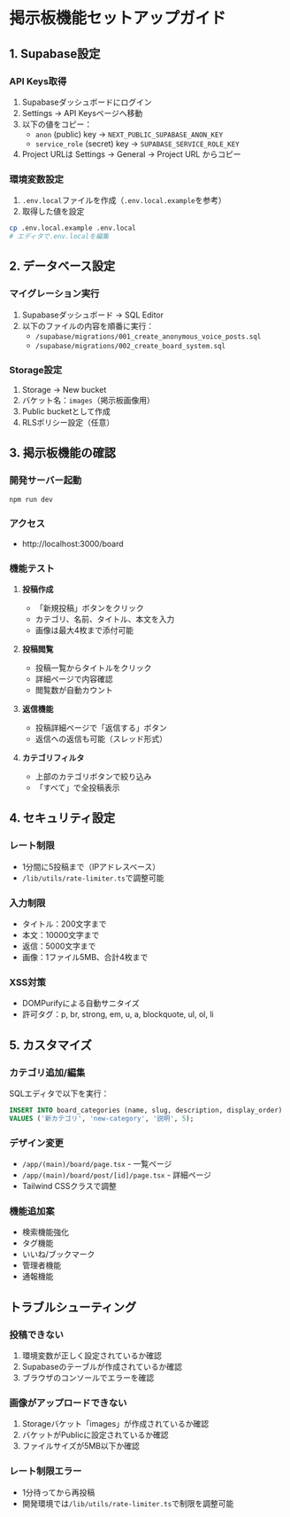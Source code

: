 # 掲示板機能セットアップガイド

## 1. Supabase設定

### API Keys取得
1. Supabaseダッシュボードにログイン
2. Settings → API Keysページへ移動
3. 以下の値をコピー：
   - `anon` (public) key → `NEXT_PUBLIC_SUPABASE_ANON_KEY`
   - `service_role` (secret) key → `SUPABASE_SERVICE_ROLE_KEY`
4. Project URLは Settings → General → Project URL からコピー

### 環境変数設定
1. `.env.local`ファイルを作成（`.env.local.example`を参考）
2. 取得した値を設定

```bash
cp .env.local.example .env.local
# エディタで.env.localを編集
```

## 2. データベース設定

### マイグレーション実行
1. Supabaseダッシュボード → SQL Editor
2. 以下のファイルの内容を順番に実行：
   - `/supabase/migrations/001_create_anonymous_voice_posts.sql`
   - `/supabase/migrations/002_create_board_system.sql`

### Storage設定
1. Storage → New bucket
2. バケット名：`images`（掲示板画像用）
3. Public bucketとして作成
4. RLSポリシー設定（任意）

## 3. 掲示板機能の確認

### 開発サーバー起動
```bash
npm run dev
```

### アクセス
- http://localhost:3000/board

### 機能テスト
1. **投稿作成**
   - 「新規投稿」ボタンをクリック
   - カテゴリ、名前、タイトル、本文を入力
   - 画像は最大4枚まで添付可能

2. **投稿閲覧**
   - 投稿一覧からタイトルをクリック
   - 詳細ページで内容確認
   - 閲覧数が自動カウント

3. **返信機能**
   - 投稿詳細ページで「返信する」ボタン
   - 返信への返信も可能（スレッド形式）

4. **カテゴリフィルタ**
   - 上部のカテゴリボタンで絞り込み
   - 「すべて」で全投稿表示

## 4. セキュリティ設定

### レート制限
- 1分間に5投稿まで（IPアドレスベース）
- `/lib/utils/rate-limiter.ts`で調整可能

### 入力制限
- タイトル：200文字まで
- 本文：10000文字まで
- 返信：5000文字まで
- 画像：1ファイル5MB、合計4枚まで

### XSS対策
- DOMPurifyによる自動サニタイズ
- 許可タグ：p, br, strong, em, u, a, blockquote, ul, ol, li

## 5. カスタマイズ

### カテゴリ追加/編集
SQLエディタで以下を実行：
```sql
INSERT INTO board_categories (name, slug, description, display_order) 
VALUES ('新カテゴリ', 'new-category', '説明', 5);
```

### デザイン変更
- `/app/(main)/board/page.tsx` - 一覧ページ
- `/app/(main)/board/post/[id]/page.tsx` - 詳細ページ
- Tailwind CSSクラスで調整

### 機能追加案
- 検索機能強化
- タグ機能
- いいね/ブックマーク
- 管理者機能
- 通報機能

## トラブルシューティング

### 投稿できない
1. 環境変数が正しく設定されているか確認
2. Supabaseのテーブルが作成されているか確認
3. ブラウザのコンソールでエラーを確認

### 画像がアップロードできない
1. Storageバケット「images」が作成されているか確認
2. バケットがPublicに設定されているか確認
3. ファイルサイズが5MB以下か確認

### レート制限エラー
- 1分待ってから再投稿
- 開発環境では`/lib/utils/rate-limiter.ts`で制限を調整可能